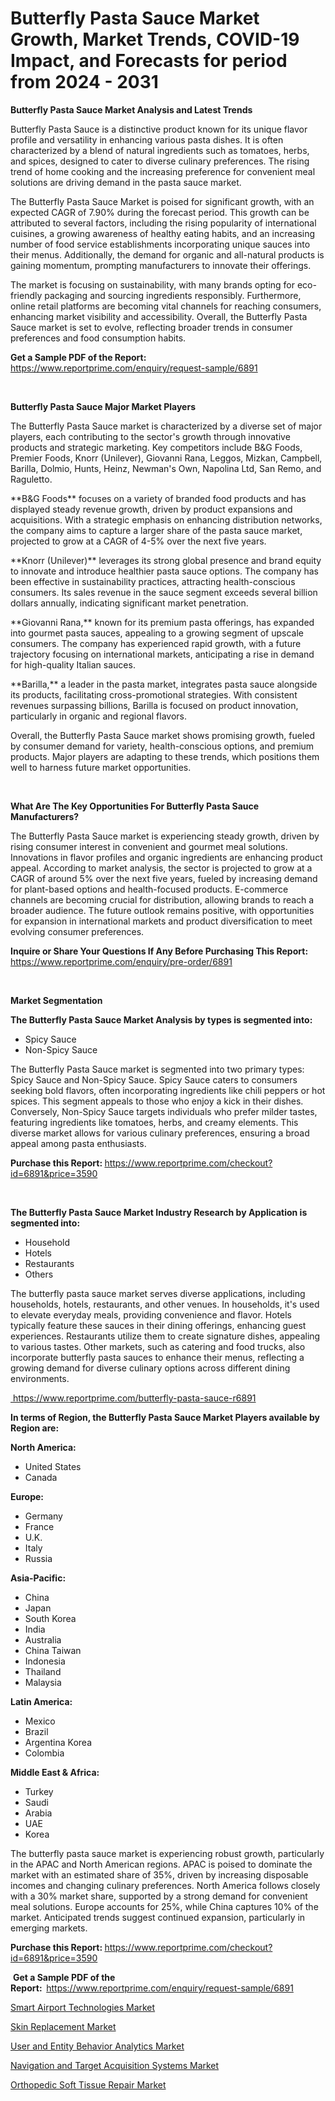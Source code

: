 <p><h1>Butterfly Pasta Sauce Market Growth, Market Trends, COVID-19 Impact, and Forecasts for period from 2024 - 2031</h1></p><p><strong>Butterfly Pasta Sauce Market Analysis and Latest Trends</strong></p>
<p><p>Butterfly Pasta Sauce is a distinctive product known for its unique flavor profile and versatility in enhancing various pasta dishes. It is often characterized by a blend of natural ingredients such as tomatoes, herbs, and spices, designed to cater to diverse culinary preferences. The rising trend of home cooking and the increasing preference for convenient meal solutions are driving demand in the pasta sauce market.</p><p>The Butterfly Pasta Sauce Market is poised for significant growth, with an expected CAGR of 7.90% during the forecast period. This growth can be attributed to several factors, including the rising popularity of international cuisines, a growing awareness of healthy eating habits, and an increasing number of food service establishments incorporating unique sauces into their menus. Additionally, the demand for organic and all-natural products is gaining momentum, prompting manufacturers to innovate their offerings. </p><p>The market is focusing on sustainability, with many brands opting for eco-friendly packaging and sourcing ingredients responsibly. Furthermore, online retail platforms are becoming vital channels for reaching consumers, enhancing market visibility and accessibility. Overall, the Butterfly Pasta Sauce market is set to evolve, reflecting broader trends in consumer preferences and food consumption habits.</p></p>
<p><strong>Get a Sample PDF of the Report:&nbsp;</strong> <a href="https://www.reportprime.com/enquiry/request-sample/6891?utm_campaign=1848&utm_medium=2&utm_source=Github&utm_content=ia&utm_term=25112024&utm_id=butterfly-pasta-sauce">https://www.reportprime.com/enquiry/request-sample/6891</a></p>
<p>&nbsp;</p>
<p><strong>Butterfly Pasta Sauce Major Market Players</strong></p>
<p><p>The Butterfly Pasta Sauce market is characterized by a diverse set of major players, each contributing to the sector's growth through innovative products and strategic marketing. Key competitors include B&G Foods, Premier Foods, Knorr (Unilever), Giovanni Rana, Leggos, Mizkan, Campbell, Barilla, Dolmio, Hunts, Heinz, Newman's Own, Napolina Ltd, San Remo, and Raguletto.</p><p>**B&G Foods** focuses on a variety of branded food products and has displayed steady revenue growth, driven by product expansions and acquisitions. With a strategic emphasis on enhancing distribution networks, the company aims to capture a larger share of the pasta sauce market, projected to grow at a CAGR of 4-5% over the next five years.</p><p>**Knorr (Unilever)** leverages its strong global presence and brand equity to innovate and introduce healthier pasta sauce options. The company has been effective in sustainability practices, attracting health-conscious consumers. Its sales revenue in the sauce segment exceeds several billion dollars annually, indicating significant market penetration.</p><p>**Giovanni Rana,** known for its premium pasta offerings, has expanded into gourmet pasta sauces, appealing to a growing segment of upscale consumers. The company has experienced rapid growth, with a future trajectory focusing on international markets, anticipating a rise in demand for high-quality Italian sauces.</p><p>**Barilla,** a leader in the pasta market, integrates pasta sauce alongside its products, facilitating cross-promotional strategies. With consistent revenues surpassing billions, Barilla is focused on product innovation, particularly in organic and regional flavors.</p><p>Overall, the Butterfly Pasta Sauce market shows promising growth, fueled by consumer demand for variety, health-conscious options, and premium products. Major players are adapting to these trends, which positions them well to harness future market opportunities.</p></p>
<p>&nbsp;</p>
<p><strong>What Are The Key Opportunities For Butterfly Pasta Sauce Manufacturers?</strong></p>
<p><p>The Butterfly Pasta Sauce market is experiencing steady growth, driven by rising consumer interest in convenient and gourmet meal solutions. Innovations in flavor profiles and organic ingredients are enhancing product appeal. According to market analysis, the sector is projected to grow at a CAGR of around 5% over the next five years, fueled by increasing demand for plant-based options and health-focused products. E-commerce channels are becoming crucial for distribution, allowing brands to reach a broader audience. The future outlook remains positive, with opportunities for expansion in international markets and product diversification to meet evolving consumer preferences.</p></p>
<p><strong>Inquire or Share Your Questions If Any Before Purchasing This Report:</strong> <a href="https://www.reportprime.com/enquiry/pre-order/6891?utm_campaign=1848&utm_medium=2&utm_source=Github&utm_content=ia&utm_term=25112024&utm_id=butterfly-pasta-sauce">https://www.reportprime.com/enquiry/pre-order/6891</a></p>
<p>&nbsp;</p>
<p><strong>Market Segmentation</strong></p>
<p><strong>The Butterfly Pasta Sauce Market Analysis by types is segmented into:</strong></p>
<p><ul><li>Spicy Sauce</li><li>Non-Spicy Sauce</li></ul></p>
<p><p>The Butterfly Pasta Sauce market is segmented into two primary types: Spicy Sauce and Non-Spicy Sauce. Spicy Sauce caters to consumers seeking bold flavors, often incorporating ingredients like chili peppers or hot spices. This segment appeals to those who enjoy a kick in their dishes. Conversely, Non-Spicy Sauce targets individuals who prefer milder tastes, featuring ingredients like tomatoes, herbs, and creamy elements. This diverse market allows for various culinary preferences, ensuring a broad appeal among pasta enthusiasts.</p></p>
<p><strong>Purchase this Report:&nbsp;</strong><a href="https://www.reportprime.com/checkout?id=6891&price=3590&utm_campaign=1848&utm_medium=2&utm_source=Github&utm_content=ia&utm_term=25112024&utm_id=butterfly-pasta-sauce">https://www.reportprime.com/checkout?id=6891&price=3590</a></p>
<p>&nbsp;</p>
<p><strong>The Butterfly Pasta Sauce Market Industry Research by Application is segmented into:</strong></p>
<p><ul><li>Household</li><li>Hotels</li><li>Restaurants</li><li>Others</li></ul></p>
<p><p>The butterfly pasta sauce market serves diverse applications, including households, hotels, restaurants, and other venues. In households, it's used to elevate everyday meals, providing convenience and flavor. Hotels typically feature these sauces in their dining offerings, enhancing guest experiences. Restaurants utilize them to create signature dishes, appealing to various tastes. Other markets, such as catering and food trucks, also incorporate butterfly pasta sauces to enhance their menus, reflecting a growing demand for diverse culinary options across different dining environments.</p></p>
<p><a href="https://www.reportprime.com/butterfly-pasta-sauce-r6891?utm_campaign=1848&utm_medium=2&utm_source=Github&utm_content=ia&utm_term=25112024&utm_id=butterfly-pasta-sauce">&nbsp;https://www.reportprime.com/butterfly-pasta-sauce-r6891</a></p>
<p><strong>In terms of Region, the Butterfly Pasta Sauce Market Players available by Region are:</strong></p>
<p>
    <p> <strong> North America: </strong>
        <ul>
            <li>United States</li>
            <li>Canada</li>
        </ul>
        </p> 
    <p> <strong> Europe: </strong>
        <ul>
            <li>Germany</li>
            <li>France</li>
            <li>U.K.</li>
            <li>Italy</li>
            <li>Russia</li>
        </ul>
        </p> 
    <p> <strong> Asia-Pacific: </strong>
        <ul>
            <li>China</li>
            <li>Japan</li>
            <li>South Korea</li>
            <li>India</li>
            <li>Australia</li>
            <li>China Taiwan</li>
            <li>Indonesia</li>
            <li>Thailand</li>
            <li>Malaysia</li>
        </ul>
        </p> 
    <p> <strong> Latin America: </strong>
        <ul>
            <li>Mexico</li>
            <li>Brazil</li>
            <li>Argentina Korea</li>
            <li>Colombia</li>
        </ul>
        </p> 
    <p> <strong> Middle East & Africa: </strong>
        <ul>
            <li>Turkey</li>
            <li>Saudi</li>
            <li>Arabia</li>
            <li>UAE</li>
            <li>Korea</li>
        </ul>
    </p>
    </p>
<p><p>The butterfly pasta sauce market is experiencing robust growth, particularly in the APAC and North American regions. APAC is poised to dominate the market with an estimated share of 35%, driven by increasing disposable incomes and changing culinary preferences. North America follows closely with a 30% market share, supported by a strong demand for convenient meal solutions. Europe accounts for 25%, while China captures 10% of the market. Anticipated trends suggest continued expansion, particularly in emerging markets.</p></p>
<p><strong>Purchase this Report: </strong><a href="https://www.reportprime.com/checkout?id=6891&price=3590&utm_campaign=1848&utm_medium=2&utm_source=Github&utm_content=ia&utm_term=25112024&utm_id=butterfly-pasta-sauce">https://www.reportprime.com/checkout?id=6891&price=3590</a></p>
<p>&nbsp;<strong>Get a Sample PDF of the Report:&nbsp;&nbsp;</strong><a href="https://www.reportprime.com/enquiry/request-sample/6891?utm_campaign=1848&utm_medium=2&utm_source=Github&utm_content=ia&utm_term=25112024&utm_id=butterfly-pasta-sauce">https://www.reportprime.com/enquiry/request-sample/6891</a></p>
<p><strong></strong></p>
<p><p><a href="https://issuu.com/reportprime-2/docs/smart-airport-technologies-market-s_7b952a15c6ef0d?utm_campaign=1848&utm_medium=2&utm_source=Github&utm_content=ia&utm_term=25112024&utm_id=butterfly-pasta-sauce">Smart Airport Technologies Market</a></p><p><a href="https://www.linkedin.com/pulse/skin-replacement-industry-report-examines-recent-innovations-x9wac?utm_campaign=1848&utm_medium=2&utm_source=Github&utm_content=ia&utm_term=25112024&utm_id=butterfly-pasta-sauce">Skin Replacement Market</a></p><p><a href="https://www.linkedin.com/pulse/user-entity-behavior-analytics-market-analysis-striking-cagr-126-6jrfc?utm_campaign=1848&utm_medium=2&utm_source=Github&utm_content=ia&utm_term=25112024&utm_id=butterfly-pasta-sauce">User and Entity Behavior Analytics Market</a></p><p><a href="https://issuu.com/reportprime-2/docs/navigation-and-target-acquisition-s_b1afc1b2d1f5d3?utm_campaign=1848&utm_medium=2&utm_source=Github&utm_content=ia&utm_term=25112024&utm_id=butterfly-pasta-sauce">Navigation and Target Acquisition Systems Market</a></p><p><a href="https://www.linkedin.com/pulse/analyzing-orthopedic-soft-tissue-repair-market-revenue-zskec?utm_campaign=1848&utm_medium=2&utm_source=Github&utm_content=ia&utm_term=25112024&utm_id=butterfly-pasta-sauce">Orthopedic Soft Tissue Repair Market</a></p></p>